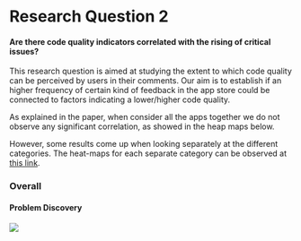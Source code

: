 # Research Question 2

#### Are there code quality indicators correlated with the rising of critical issues?

This research question is aimed at studying the extent to which code quality can be perceived by users in their comments. Our aim is to establish if an higher frequency of certain kind of feedback in the app store could be connected to factors indicating a lower/higher code quality.

As explained in the paper, when consider all the apps together we do not observe any significant correlation, as showed in the heap maps below.

However, some results come up when looking separately at the different categories.
The heat-maps for each separate category can be observed at [this link](cat.md).

### Overall
#### Problem Discovery
![](../figures/pd_quality.png)
<!-- #### Feature Request
![](../figures/fr_quality.png) -->

